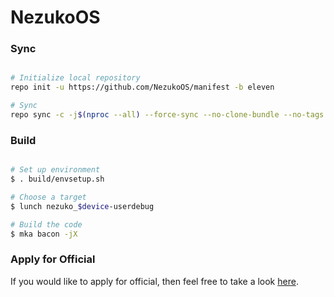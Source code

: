 # NezukoOS #

### Sync ###

```bash

# Initialize local repository
repo init -u https://github.com/NezukoOS/manifest -b eleven

# Sync
repo sync -c -j$(nproc --all) --force-sync --no-clone-bundle --no-tags
```

### Build ###

```bash

# Set up environment
$ . build/envsetup.sh

# Choose a target
$ lunch nezuko_$device-userdebug

# Build the code
$ mka bacon -jX
```

### Apply for Official ###
If you would like to apply for official, then feel free to take a look [here](https://github.com/NezukoOS/Docs/blob/main/official_requirements.md).